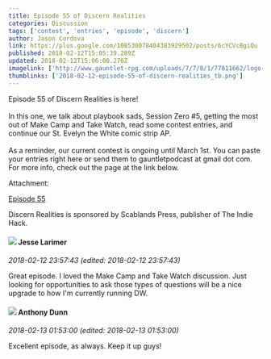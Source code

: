 ```yaml
---
title: Episode 55 of Discern Realities
categories: Discussion
tags: ['contest', 'entries', 'episode', 'discern']
author: Jason Cordova
link: https://plus.google.com/108530078404383929502/posts/6cYCVcBgiQu
published: 2018-02-12T15:05:39.289Z
updated: 2018-02-12T15:06:00.276Z
imagelink: ['http://www.gauntlet-rpg.com/uploads/7/7/8/1/77811662/logo-dr_36_orig.png']
thumblinks: ['2018-02-12-episode-55-of-discern-realities_tb.png']
---
```


Episode 55 of Discern Realities is here! <br /><br />In this one, we talk about playbook sads, Session Zero #5, getting the most out of Make Camp and Take Watch, read some contest entries, and continue our St. Evelyn the White comic strip AP. <br /><br />As a reminder, our current contest is ongoing until March 1st. You can paste your entries right here or send them to gauntletpodcast at gmail dot com. For more info, check out the page at the link below. 


Attachment:

<a href='http://www.gauntlet-rpg.com/discern-realities/episode-55'>Episode 55</a>


Discern Realities is sponsored by Scablands Press, publisher of The Indie Hack.
<div id='comment z133ixlbsuy0dplt122ye5wqnsqfwzg3b'>
  <h4><img src='{{site.baseurl}}//images/avatars/109550715857422337203_photo.jpg'> Jesse Larimer</h4>
      <p><cite>2018-02-12 23:57:43 (edited: 2018-02-12 23:57:43)</cite></p>
        <p>Great episode. I loved the Make Camp and Take Watch discussion. Just looking for opportunities to ask those types of questions will be a nice upgrade to how I&#39;m currently running DW.</p>
</div>
        

<div id='comment z133ixlbsuy0dplt122ye5wqnsqfwzg3b'>
  <h4><img src='{{site.baseurl}}//images/avatars/100122449317807966385_photo.jpg'> Anthony Dunn</h4>
      <p><cite>2018-02-13 01:53:00 (edited: 2018-02-13 01:53:00)</cite></p>
        <p>Excellent episode, as always.  Keep it up guys!</p>
</div>
        